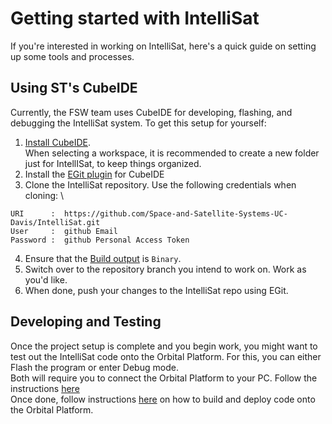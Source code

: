 # Getting started with IntelliSat
If you're interested in working on IntelliSat, here's a quick guide on setting up some tools and processes.

## Using ST's CubeIDE
Currently, the FSW team uses CubeIDE for developing, flashing, and debugging the IntelliSat system. To get this setup for yourself:
1. [Install CubeIDE](./CubeIDE_instructions/Installing_CubeIDE.md). \
When selecting a workspace, it is recommended to create a new folder just for IntellISat, to keep things organized.
2. Install the [EGit plugin](./CubeIDE_instructions/Git_n_EGit.md) for CubeIDE
3. Clone the IntelliSat repository. Use the following credentials when cloning: \
```
URI      :  https://github.com/Space-and-Satellite-Systems-UC-Davis/IntelliSat.git
User     :  github Email
Password :  github Personal Access Token
```
4. Ensure that the [Build output](./CubeIDE_instructions/Build_Test_Debug.md) is `Binary`.
5. Switch over to the repository branch you intend to work on. Work as you'd like.
6. When done, push your changes to the IntelliSat repo using EGit.

## Developing and Testing
Once the project setup is complete and you begin work, you might want to test out the IntelliSat code onto the Orbital Platform. For this, you can either Flash the program or enter Debug mode. \
Both will require you to connect the Orbital Platform to your PC. Follow the instructions [here](./OrbitalPlatform_Hardware/STLink_Connect.md) \
Once done, follow instructions [here](./CubeIDE_instructions/Build_Test_Debug.md) on how to build and deploy code onto the Orbital Platform.